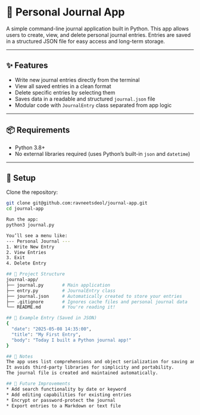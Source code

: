 # 📝 Personal Journal App  
A simple command-line journal application built in Python. This app allows users to create, view, and delete personal journal entries. Entries are saved in a structured JSON file for easy access and long-term storage.

---

## ✨ Features
- Write new journal entries directly from the terminal
- View all saved entries in a clean format
- Delete specific entries by selecting them
- Saves data in a readable and structured `journal.json` file
- Modular code with `JournalEntry` class separated from app logic

---

## 📦 Requirements
- Python 3.8+
- No external libraries required (uses Python’s built-in `json` and `datetime`)

---

## 🔧 Setup

Clone the repository:
```bash
git clone git@github.com:ravneetsdeol/journal-app.git
cd journal-app

Run the app:
python3 journal.py

You’ll see a menu like:
--- Personal Journal ---
1. Write New Entry
2. View Entries
3. Exit
4. Delete Entry

## 📁 Project Structure
journal-app/
├── journal.py       # Main application
├── entry.py         # JournalEntry class
├── journal.json     # Automatically created to store your entries
├── .gitignore       # Ignores cache files and personal journal data
└── README.md        # You're reading it!

## 📜 Example Entry (Saved in JSON)
{
  "date": "2025-05-08 14:35:00",
  "title": "My First Entry",
  "body": "Today I built a Python journal app!"
}

## 🧠 Notes
The app uses list comprehensions and object serialization for saving and loading entries.
It avoids third-party libraries for simplicity and portability.
The journal file is created and maintained automatically.

## 🚀 Future Improvements
* Add search functionality by date or keyword
* Add editing capabilities for existing entries
* Encrypt or password-protect the journal
* Export entries to a Markdown or text file
